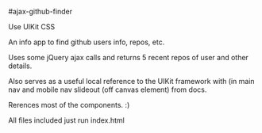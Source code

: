 #ajax-github-finder

Use UIKit CSS

An info app to find github users info, repos, etc.

Uses some jQuery ajax calls and returns 5 recent repos of user and other details.

Also serves as a useful local reference to the UIKit framework with (in main nav and mobile nav slideout (off canvas element) from docs.

Rerences most of the components. :)

All files included just run index.html


